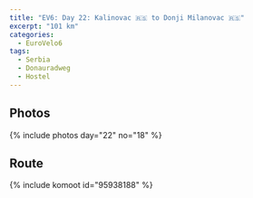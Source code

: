 ```yaml
---
title: "EV6: Day 22: Kalinovac 🇷🇸 to Donji Milanovac 🇷🇸"
excerpt: "101 km"
categories:
  - EuroVelo6
tags:
  - Serbia
  - Donauradweg
  - Hostel
---
```



## Photos

{% include photos day="22" no="18" %}

## Route
{% include komoot id="95938188" %}
